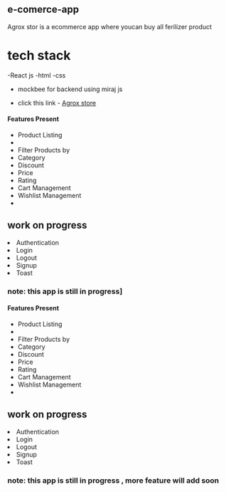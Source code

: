 ## e-comerce-app


Agrox stor  is  a  ecommerce app  where youcan buy all ferilizer product 

# tech stack

-React js
-html
-css
- mockbee for backend using miraj js



- click this link - [Agrox store ](https://agrox-store.vercel.app/)

#### Features Present
<ul>
<li> Product Listing<li>
 <li>Filter Products by</li>
  <li> Category</li>
  <li>Discount</li>
  <li> Price</li>
  <li>Rating</li>
<li>Cart Management</li>
<li>Wishlist Management<li>
  </ul>

## work on progress 
<li> Authentication</li>
<li>Login </li>
<li> Logout</li>
<li>Signup </li>
<li>Toast </li>






### note: this app is still in progress]

#### Features Present
<ul>
<li> Product Listing<li>
 <li>Filter Products by</li>
  <li> Category</li>
  <li>Discount</li>
  <li> Price</li>
  <li>Rating</li>
<li>Cart Management</li>
<li>Wishlist Management<li>
  </ul>

## work on progress 
<li> Authentication</li>
<li>Login </li>
<li> Logout</li>
<li>Signup </li>
<li>Toast </li>






### note: this app is still in progress , more feature will add soon 

